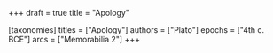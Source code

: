 +++
draft = true
title = "Apology"

[taxonomies]
titles = ["Apology"]
authors = ["Plato"]
epochs = ["4th c. BCE"]
arcs = ["Memorabilia 2"]
+++
